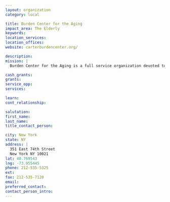 ```yaml
---
layout: organization
category: local

title: Burden Center for the Aging
impact_area: The Elderly
keywords: 
location_services: 
location_offices: 
website: carterburdencenter.org/‎

description: 
mission: |
  Burden Center for the Aging is a full service organization devoted to bettering the quality of life for the elderly population of the Upper East Side.

cash_grants: 
grants: 
service_opp: 
services: 

learn: 
cont_relationship: 

salutation: 
first_name: 
last_name: 
title_contact_person: 

city: New York
state: NY
address: |
  351 East 74th Street     
  New York NY 10021
lat: 40.769543
lng: -73.955445
phone: 212-535-5325
ext: 
fax: 212-535-7120
email: 
preferred_contact: 
contact_person_intro: 
---
```

